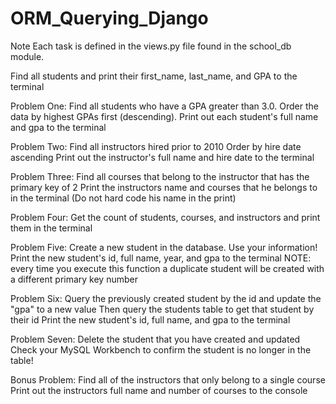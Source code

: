 # ORM_Querying_Django

Note Each task is defined in the views.py file found in the school_db module.

Find all students and print their first_name, last_name, and GPA to the terminal

Problem One:
Find all students who have a GPA greater than 3.0. 
Order the data by highest GPAs first (descending).
Print out each student's full name and gpa to the terminal

Problem Two:
Find all instructors hired prior to 2010
Order by hire date ascending
Print out the instructor's full name and hire date to the terminal

Problem Three:
Find all courses that belong to the instructor that has the primary key of 2
Print the instructors name and courses that he belongs to in the terminal
(Do not hard code his name in the print)

Problem Four:
Get the count of students, courses, and instructors and print them in the terminal 

Problem Five:
Create a new student in the database. Use your information!
Print the new student's id, full name, year, and gpa to the terminal
NOTE: every time you execute this function a duplicate student will be created with a different primary key number

Problem Six:
Query the previously created student by the id and update the "gpa" to a new value
Then query the students table to get that student by their id
Print the new student's id, full name, and gpa to the terminal

Problem Seven:
Delete the student that you have created and updated
Check your MySQL Workbench to confirm the student is no longer in the table!

Bonus Problem:
Find all of the instructors that only belong to a single course
Print out the instructors full name and number of courses to the console
